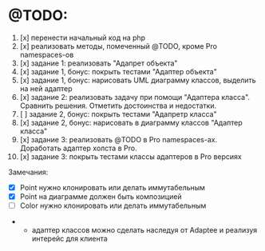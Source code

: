 
# @TODO:
1. [x] перенести начальный код на php
2. [x] реализовать методы, помеченный @TODO, кроме Pro namespaces-ов
3. [x] задание 1: реализовать "Адапрет объекта"
4. [x] задание 1, бонус: покрыть тестами "Адаптер объекта"
5. [x] задание 1, бонус: нарисовать UML диаграмму классов, выделить на ней адаптер
6. [x] задание 2: реализовать задачу при помощи "Адаптера класса". Сравнить решения. Отметить достоинства и недостатки.
7. [ ] задание 2, бонус: покрыть тестами "Адапретр класса"
8. [x] задание 2, бонус: нарисовать в диаграмму классов "Адаптер класса"
9. [x] задание 3: реализовать @TODO в Pro namespaces-ах. Доработать адаптер холста в Pro.
10. [x] задание 3: покрыть тестами классы адаптеров в Pro версиях


Замечания:
 - [x] Point нужно клонировать или делать иммутабельным
 - [x] Point на диаграмме должен быть композицией
 - [ ] Color нужно клонировать или делать иммутабельным
  - * адаптер классов можно сделать наследуя от Adaptee и реализуя интерейс для клиента
